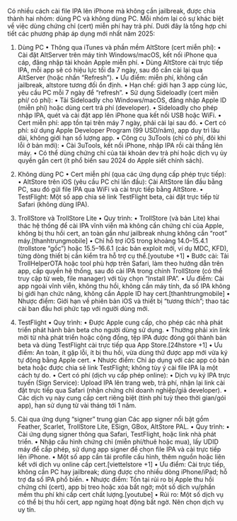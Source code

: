 Có nhiều cách cài file IPA lên iPhone mà không cần jailbreak, được chia thành hai nhóm: dùng PC và không dùng PC. Mỗi nhóm lại có sự khác biệt về việc dùng chứng chỉ (cert) miễn phí hay trả phí. Dưới đây là tổng hợp chi tiết các phương pháp áp dụng mới nhất năm 2025:

1. Dùng PC
•	Thông qua iTunes và phần mềm AltStore (cert miễn phí):
•	Cài đặt AltServer trên máy tính Windows/macOS, kết nối iPhone qua cáp, đăng nhập tài khoản Apple miễn phí.
•	Dùng AltStore cài trực tiếp IPA, mỗi app sẽ có hiệu lực tối đa 7 ngày, sau đó cần cài lại qua AltServer (hoặc nhấn “Refresh”).
•	Ưu điểm: miễn phí, không cần jailbreak, altstore tương đối ổn định.
•	Hạn chế: giới hạn 3 app cùng lúc, yêu cầu PC mỗi 7 ngày để “refresh”.
•	Sử dụng Sideloadly (cert miễn phí/ có phí):
•	Tải Sideloadly cho Windows/macOS, đăng nhập Apple ID (miễn phí) hoặc dùng cert trả phí (developer).
•	Sideloadly cho phép nhập IPA, quét và cài đặt app lên iPhone qua kết nối USB hoặc WiFi.
•	Cert miễn phí: app tồn tại trên máy 7 ngày, phải cài lại sau đó.
•	Cert có phí: sử dụng Apple Developer Program (99 USD/năm), app duy trì lâu dài, không giới hạn số lượng app.
•	Công cụ 3uTools (chỉ có phí, đôi khi lỗi ở bản mới):
•	Cài 3uTools, kết nối iPhone, nhập IPA rồi cài thẳng lên máy.
•	Có thể dùng chứng chỉ của tài khoản dev trả phí hoặc dịch vụ ủy quyền gắn cert (ít phổ biến sau 2024 do Apple siết chính sách).

2. Không dùng PC
•	Cert miễn phí (qua các ứng dụng cấp phép trực tiếp):
•	AltStore trên iOS (yêu cầu PC chỉ lần đầu): Cài AltStore lần đầu bằng PC, sau đó gửi file IPA qua WiFi và cài trực tiếp bằng AltStore.
•	TestFlight: Một số app chia sẻ link TestFlight beta, cài đặt trực tiếp từ Safari (không dùng IPA).
2. TrollStore và TrollStore Lite
•	Quy trình:
•	TrollStore (và bản Lite) khai thác hệ thống để cài IPA vĩnh viễn mà không cần chứng chỉ của Apple, không bị thu hồi cert, an toàn gần như jailbreak nhưng không cần “root” máy.[thanhtrungmobile]
•	Chỉ hỗ trợ iOS trong khoảng 14.0–15.4.1 (trollstore “gốc”) hoặc 15.5–16.6.1 (các bản exploit mới, ví dụ MDC, KFD), từng dòng thiết bị cần kiểm tra hỗ trợ cụ thể.[youtube +1]
•	Bước cài: Tải TrollHelperOTA hoặc tool phù hợp trên Safari, làm theo hướng dẫn trên app, cấp quyền hệ thống, sau đó cài IPA trong chính TrollStore (có thể truy cập từ web, file manager) với tùy chọn “Install IPA”.
•	Ưu điểm: Cài app ngoài vĩnh viễn, không thu hồi, không cần máy tính, đa số IPA không bị giới hạn chức năng, không cần Apple ID hay cert.[thanhtrungmobile]
•	Nhược điểm: Giới hạn về phiên bản iOS và thiết bị “tương thích”; thao tác cài ban đầu hơi phức tạp với người dùng mới.
3. TestFlight
•	Quy trình:
•	Được Apple cung cấp, cho phép các nhà phát triển phát hành bản beta cho người dùng sử dụng.
•	Thường phải xin link mời từ nhà phát triển hoặc cộng đồng, tệp IPA được đóng gói thành bản beta và dùng TestFlight cài trực tiếp qua App Store.[24hstore +1]
•	Ưu điểm: An toàn, ít gặp lỗi, ít bị thu hồi, vừa dùng thử được app mới vừa ký tự động bằng Apple cert.
•	Nhược điểm: Chỉ áp dụng với các app có bản beta hoặc được chia sẻ link TestFlight; không tùy ý cài file IPA lạ một cách tự do.
•	Cert có phí (dịch vụ cấp phép online):
•	Dịch vụ ký IPA trực tuyến (Sign Service): Upload IPA lên trang web, trả phí, nhận lại link cài đặt trực tiếp qua Safari (nhận chứng chỉ doanh nghiệp/giả developer).
•	Các dịch vụ này cung cấp cert riêng biệt (tính phí tuỳ theo thời gian/gói app), hạn sử dụng từ vài tháng tới 1 năm.
1. Cài qua ứng dụng “signer” trung gian
Các app signer nổi bật gồm Feather, Scarlet, TrollStore Lite, ESign, GBox, AltStore PAL.
•	Quy trình:
•	Cài ứng dụng signer thông qua Safari, TestFlight, hoặc link nhà phát triển.
•	Nhập cấu hình chứng chỉ (miễn phí/thuê hoặc mua), lấy UDID máy để cấp phép, sử dụng app signer để chọn file IPA và cài trực tiếp lên iPhone.
•	Một số app cần tải profile cấu hình, thêm nguồn hoặc liên kết với dịch vụ online cấp cert.[viettelstore +1]
•	Ưu điểm: Cài trực tiếp, không cần PC hay jailbreak; dùng được cho nhiều dòng iPhone/iPad; hỗ trợ đa số IPA phổ biến.
•	Nhược điểm: Tồn tại rủi ro bị Apple thu hồi chứng chỉ (cert), app bị treo hoặc xóa bất ngờ; một số dịch vụ/phần mềm thu phí khi cấp cert chất lượng.[youtube]
•	Rủi ro: Một số dịch vụ có thể bị thu hồi cert, app ngừng hoạt động bất ngờ. Nên chọn dịch vụ uy tín.